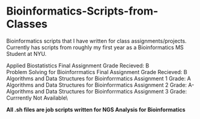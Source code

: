 # Bioinformatics-Scripts-from-Classes

Bioinformatics scripts that I have written for class assignments/projects. Currently has scripts from roughly my first year as a Bioinformatics MS Student at NYU.

Applied Biostatistics Final Assignment Grade Recieved: B\
Problem Solving for Bioinforrmatics Final Assignment Grade  Recieved: B\
Algorithms and Data Structures for Bioinforrmatics Assignment 1 Grade: A\
Algorithms and Data Structures for Bioinforrmatics Assignment 2 Grade: A-\
Algorithms and Data Structures for Bioinforrmatics Assignment 3 Grade: Currrently Not Available\

**All .sh files are job scripts written for NGS Analysis for Bioinformatics**


